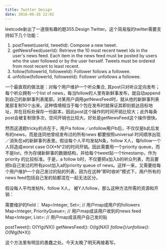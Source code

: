```yaml
---
title: Twitter Design
date: 2016-06-26 22:02
---
```


leetcode新出了一道很有趣的题355.Design Twitter。这个简易版的twitter需要支持如下几个功能：

1. postTweet(userId, tweetId): Compose a new tweet.
2. getNewsFeed(userId): Retrieve the 10 most recent tweet ids in the user's news feed. Each item in the news feed must be posted by users who the user followed or by the user herself. Tweets must be ordered from most recent to least recent.
3. follow(followerId, followeeId): Follower follows a followee.
4. unfollow(followerId, followeeId): Follower unfollows a followee.

一个最直观的做法是：对每个用户维护一个听众集合, 其post只对听众定向发布； 每个听众拥有一个list of news，每当follow的人里有新鲜事发布，就自动append到自己的新鲜事列表尾部。对某用户调用getNewsFeed时，就从他的新鲜事列表尾部复制10个出来。这种情境相当于每个包在发布时就保证其即刻抵达目标地址，并在目标处保存一份副本，因此post这个操作的时间开销比较大；此外每条post会被复制很多次，空间开销也比较大。好处是getNewsFeed这个操作很快。

然而这道题tricky的点在于，用户a follow／unfollow用户b后，不仅仅是b此后发布的news，而是连同他曾经发布过的所有news 都要按照universal 时间顺序出现／消失在a的新鲜事列表里。假设每个人平均发帖N条，follow X人，每follow一个人将造成worst case O(X*N^2)的时间开销。因此需要用一个priority queue，而不是list，作为存储新鲜事的数据结构，并给每个tweet贴一个timestamp，作为priority 的比较标准。于是，a follow b时，不仅要把a加入b的听众列表，而且要把b自己发过的所有post加入a的priority queue of news。这样一来，又需要给每个用户维护一个自己发过的贴的列表，因为在这种“即时收听”模式下，用户所有的news feed包括自己发的贴都混在一起无法区分。

假设每人平均发帖N，follow X人， 被Y人follow，那么这种方法所需的资源和开销：

需要维护的field：
Map<Integer, Set<Integer>>; // 用户map成用户的followers
Map<Integer, PriorityQueue<Tweet>>; // 用户map成该用户收到的news feed
Map<Integer, List<Integer>>: // 用户map成该用户自己发的贴

postTweet(): O(Y*lg(N*X))
getNewsFeed(): O(lg(N*X))
follow()/unfollow(): O(N*lg(N*X))

这个方法里有明显的愚蠢之处。今天太晚了明天再接着写。